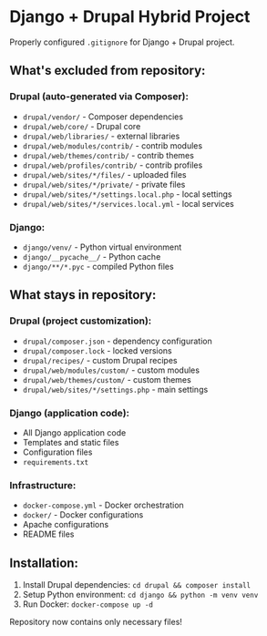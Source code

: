 # Django + Drupal Hybrid Project

Properly configured `.gitignore` for Django + Drupal project.

## What's excluded from repository:

### Drupal (auto-generated via Composer):
- `drupal/vendor/` - Composer dependencies
- `drupal/web/core/` - Drupal core  
- `drupal/web/libraries/` - external libraries
- `drupal/web/modules/contrib/` - contrib modules
- `drupal/web/themes/contrib/` - contrib themes
- `drupal/web/profiles/contrib/` - contrib profiles
- `drupal/web/sites/*/files/` - uploaded files
- `drupal/web/sites/*/private/` - private files
- `drupal/web/sites/*/settings.local.php` - local settings
- `drupal/web/sites/*/services.local.yml` - local services

### Django:
- `django/venv/` - Python virtual environment
- `django/__pycache__/` - Python cache
- `django/**/*.pyc` - compiled Python files

## What stays in repository:

### Drupal (project customization):
- `drupal/composer.json` - dependency configuration
- `drupal/composer.lock` - locked versions
- `drupal/recipes/` - custom Drupal recipes
- `drupal/web/modules/custom/` - custom modules
- `drupal/web/themes/custom/` - custom themes
- `drupal/web/sites/*/settings.php` - main settings

### Django (application code):
- All Django application code
- Templates and static files
- Configuration files
- `requirements.txt`

### Infrastructure:
- `docker-compose.yml` - Docker orchestration
- `docker/` - Docker configurations
- Apache configurations
- README files

## Installation:

1. Install Drupal dependencies: `cd drupal && composer install`
2. Setup Python environment: `cd django && python -m venv venv`
3. Run Docker: `docker-compose up -d`

Repository now contains only necessary files!
